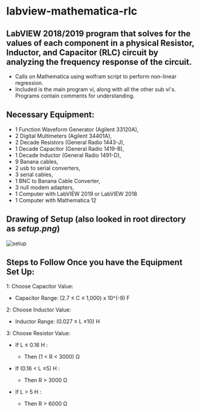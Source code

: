 # labview-mathematica-rlc
## LabVIEW 2018/2019 program that solves for the values of each component in a physical Resistor, Inductor, and Capacitor (RLC) circuit by analyzing the frequency response of the circuit.
* Calls on Mathematica using wolfram script to perform non-linear regression.
* Included is the main program vi, along with all the other sub vi's. Programs contain comments for understanding. 

## Necessary Equipment: 
* 1 Function Waveform Generator (Agilent 33120A), 
* 2 Digital Multimeters (Agilent 34401A),
* 2 Decade Resistors (General Radio 1443-J),
* 1 Decade Capacitor (General Radio 1419-B),
* 1 Decade Inductor (General Radio 1491-D), 
* 9 Banana cables,
* 2 usb to serial converters,
* 3 serial cables,
* 1 BNC to Banana Cable Converter,
* 3 null modem adapters,
* 1 Computer with LabVIEW 2019 or LabVIEW 2018
* 1 Computer with Mathematica 12

## Drawing of Setup (also looked in root directory as *setup.png*)
![setup](https://github.com/eddie-murphy/labview-mathematica-rlc-circuit-solver/blob/master/setup.png)

## Steps to Follow Once you have the Equipment Set Up:

1: Choose Capacitor Value:

  * Capacitor Range: (2.7 ≤ C ≤ 1,000) x 10^(-9)  F

2: Choose Inductor Value: 

  * Inductor Range: (0.027 ≤ L ≤10)  H

3: Choose Resistor Value:

  * If L ≤ 0.16 H : 

    * Then (1 < R < 3000)  Ω

  * If (0.16 < L ≤5) H : 

    * Then R > 3000 Ω

  * If L > 5 H : 

    * Then R > 6000 Ω
